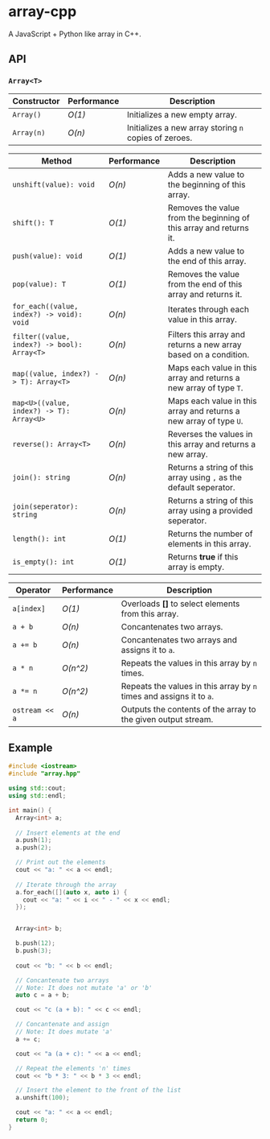 # array-cpp
A JavaScript + Python like array in C++.


## API

### `Array<T>`

| Constructor  | Performance  | Description  |
|---|---|---|
| `Array()` | *O(1)* | Initializes a new empty array.  |
| `Array(n)`| *O(n)* | Initializes a new array storing `n` copies of zeroes.  |

| Method  |  Performance  |  Description  |
|---|---|---|
| `unshift(value): void`                         | *O(n)* | Adds a new value to the beginning of this array.  |
| `shift(): T`                                   | *O(1)* | Removes the value from the beginning of this array and returns it.  |
| `push(value): void`                            | *O(1)* | Adds a new value to the end of this array.  |
| `pop(value): T`                                | *O(1)* | Removes the value from the end of this array and returns it.  |
| `for_each((value, index?) -> void): void`      | *O(n)* | Iterates through each value in this array. |
| `filter((value, index?) -> bool): Array<T>`    | *O(n)* | Filters this array and returns a new array based on a condition. |
| `map((value, index?) -> T): Array<T>`          | *O(n)* | Maps each value in this array and returns a new array of type `T`. |
| `map<U>((value, index?) -> T): Array<U>`       | *O(n)* | Maps each value in this array and returns a new array of type `U`. |
| `reverse(): Array<T>`                          | *O(n)* | Reverses the values in this array and returns a new array. |
| `join(): string`                               | *O(n)* | Returns a string of this array using `,` as the default seperator. |
| `join(seperator): string`                      | *O(n)* | Returns a string of this array using a provided seperator. |
| `length(): int`                                | *O(1)* | Returns the number of elements in this array. |
| `is_empty(): int`                              | *O(1)* | Returns **true** if this array is empty. |

|  Operator  |  Performance  |  Description  |
|---|---|---|
| `a[index]`     | *O(1)*   | Overloads **[]** to select elements from this array. |
| `a + b`        | *O(n)*   | Concantenates two arrays. |
| `a += b`       | *O(n)*   | Concantenates two arrays and assigns it to `a`. |
| `a * n`        | *O(n^2)* | Repeats the values in this array by `n` times. |
| `a *= n`       | *O(n^2)* | Repeats the values in this array by `n` times and assigns it to `a`. |
| `ostream << a` | *O(n)*   | Outputs the contents of the array to the given output stream. |

## Example

```cpp
#include <iostream>
#include "array.hpp"

using std::cout;
using std::endl;

int main() {
  Array<int> a;
  
  // Insert elements at the end
  a.push(1);
  a.push(2);

  // Print out the elements
  cout << "a: " << a << endl;
  
  // Iterate through the array
  a.for_each([](auto x, auto i) {
    cout << "a: " << i << " - " << x << endl;
  });


  Array<int> b;

  b.push(12);
  b.push(3);
  
  cout << "b: " << b << endl;

  // Concantenate two arrays
  // Note: It does not mutate 'a' or 'b'
  auto c = a + b;

  cout << "c (a + b): " << c << endl;

  // Concantenate and assign
  // Note: It does mutate 'a'
  a += c;

  cout << "a (a + c): " << a << endl;

  // Repeat the elements 'n' times
  cout << "b * 3: " << b * 3 << endl;

  // Insert the element to the front of the list
  a.unshift(100);

  cout << "a: " << a << endl;
  return 0;
}
```
